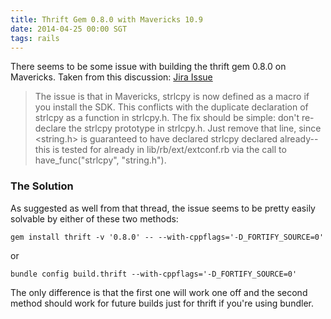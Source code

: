 ```yaml
---
title: Thrift Gem 0.8.0 with Mavericks 10.9
date: 2014-04-25 00:00 SGT
tags: rails
---
```


There seems to be some issue with building the thrift gem 0.8.0 on Mavericks. Taken from this discussion: [Jira Issue](https://issues.apache.org/jira/browse/THRIFT-2219 "Jira")

> The issue is that in Mavericks, strlcpy is now defined as a macro if you install the SDK. This conflicts with the duplicate declaration of strlcpy as a function in strlcpy.h. The fix should be simple: don't re-declare the strlcpy prototype in strlcpy.h. Just remove that line, since <string.h> is guaranteed to have declared strlcpy declared already--this is tested for already in lib/rb/ext/extconf.rb via the call to have_func("strlcpy", "string.h").

### The Solution

As suggested as well from that thread, the issue seems to be pretty easily solvable by either of these two methods:

`gem install thrift -v '0.8.0' -- --with-cppflags='-D_FORTIFY_SOURCE=0'` 

or 

`bundle config build.thrift --with-cppflags='-D_FORTIFY_SOURCE=0'` 

The only difference is that the first one will work one off and the second method should work for future builds just for thrift if you're using bundler.

